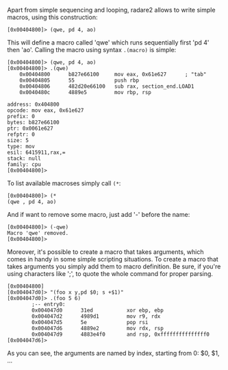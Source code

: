 Apart from simple sequencing and looping, radare2 allows to write
simple macros, using this construction:
```
[0x00404800]> (qwe, pd 4, ao)
```

This will define a macro called 'qwe' which runs sequentially first 'pd 4' then 'ao'.
Calling the macro using syntax `.(macro)` is simple:

```
[0x00404800]> (qwe, pd 4, ao)
[0x00404800]> .(qwe)
	0x00404800      b827e66100     mov eax, 0x61e627      ; "tab"
	0x00404805      55             push rbp
	0x00404806      482d20e66100   sub rax, section_end.LOAD1
	0x0040480c      4889e5         mov rbp, rsp

address: 0x404800
opcode: mov eax, 0x61e627
prefix: 0
bytes: b827e66100
ptr: 0x0061e627
refptr: 0
size: 5
type: mov
esil: 6415911,rax,=
stack: null
family: cpu
[0x00404800]>
```

To list available macroses simply call `(*`:
```
[0x00404800]> (*
(qwe , pd 4, ao)
```

And if want to remove some macro, just add '-' before the name:
```
[0x00404800]> (-qwe)
Macro 'qwe' removed.
[0x00404800]>
```

Moreover, it's possible to create a macro that takes arguments, which comes in handy in some
simple scripting situations. To create a macro that takes arguments you simply add them to macro definition. Be sure, if you're using characters like ';', to quote the whole command for proper parsing.

```
[0x00404800]
[0x004047d0]> "(foo x y,pd $0; s +$1)"
[0x004047d0]> .(foo 5 6)
		;-- entry0:
		0x004047d0      31ed           xor ebp, ebp
		0x004047d2      4989d1         mov r9, rdx
		0x004047d5      5e 			   pop rsi
		0x004047d6		4889e2         mov rdx, rsp
		0x004047d9		4883e4f0       and rsp, 0xfffffffffffffff0
[0x004047d6]>
```
As you can see, the arguments are named by index, starting from 0: $0, $1, ...

